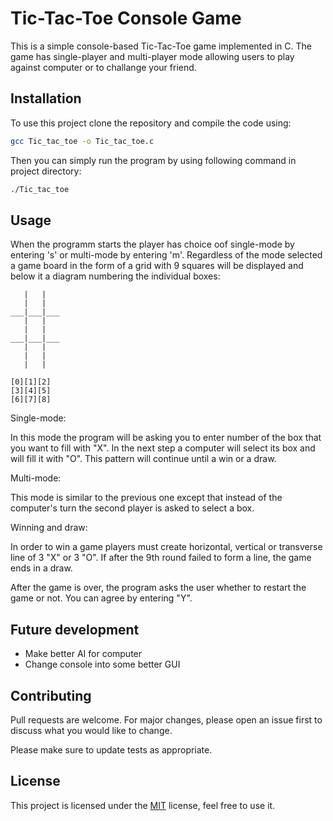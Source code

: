 # Tic-Tac-Toe Console Game

This is a simple console-based Tic-Tac-Toe game implemented in C. The game has single-player and multi-player mode allowing users to play against computer or to challange your friend.  

## Installation

To use this project clone the repository and compile the code using:

```bash
gcc Tic_tac_toe -o Tic_tac_toe.c
```
Then you can simply run the program by using following command in project directory:

```bash
./Tic_tac_toe
```

## Usage

When the programm starts the player has choice oof single-mode by entering 's' or multi-mode by entering 'm'.
Regardless of the mode selected a game board in the form of a grid with 9 squares will be displayed and below it a diagram numbering the individual boxes:
```
   |   |
   |   |
___|___|___
   |   |
   |   |
___|___|___
   |   |
   |   |
   |   |

[0][1][2]
[3][4][5]
[6][7][8]
```

Single-mode:

In this mode the program will be asking you to enter number of the box that you want to fill with "X".
In the next step a computer will select its box and will fill it with "O".
This pattern will continue until a win or a draw.

Multi-mode:

This mode is similar to the previous one except that instead of the computer's turn the second player is asked to select a box.

Winning and draw:

In order to win a game players must create horizontal, vertical or transverse line of 3 "X" or 3 "O". If after the 9th round failed to form a line, the game ends in a draw.

After the game is over, the program asks the user whether to restart the game or not. You can agree by entering "Y".

## Future development

- Make better AI for computer
- Change console into some better GUI

## Contributing

Pull requests are welcome. For major changes, please open an issue first
to discuss what you would like to change.

Please make sure to update tests as appropriate. 

## License

This project is licensed under the [MIT](https://choosealicense.com/licenses/mit/) license, feel free to use it.
